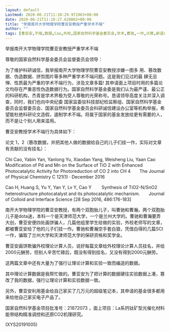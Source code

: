 ```yaml
---
layout: default
Lastmod: 2020-06-21T11:10:29.971963+00:00
date: 2020-06-21T11:10:27.620802+00:00
title: "举报南开大学物理学院曹亚安教授严重学术不端"
author: ""
tags: [曹亚安,不端,数据,Cao,外校,国家自然科学基金委员会,学术,曹驰,一作,计算,新语丝]
---
```


举报南开大学物理学院曹亚安教授严重学术不端

尊敬的国家自然科学基金委员会监督委员会领导：

为了维护科研诚信，我举报南开大学物理学院曹亚安教授涉嫌一图多 用、篡改数据、伪造数据、拼剪图片等多种严重学术不端问题。这是我们见过的最 肆无忌惮、性质最为严重的学术不端行为，涉及文章多篇! 其申请面上项目时用的多篇论文均存在严重恶性伪造数据行为。国家自然科学基金委是我们认为最严谨、最公正的科研机构，杰青是学术界极为受人尊敬的光荣称号。恳请领导高度关注并深入调查，同时，我们也向中央纪委 国家监委驻科技部纪检监察组、国家自然科学基金委员会监督委员会、国家自然科学基金委员会科研诚信建设办公室等机构举报，希望能杜绝科研论文造假，遏制学术不端。将属于国家的基金发放给更有需要的人，而不是让个别人用来滥用。

曹亚安教授学术不端行为具体如下：

论文 1，2（篡改数据，并把其他人做的数据给自己的儿子们挂一作，实际对文章有贡献的没有挂名）：

Chi Cao, Yabin Yan, Yanlong Yu, Xiaodan Yang, Weisheng Liu, Yaan Cao　　Modification of Pd and Mn on the Surface of TiO 2 with Enhanced Photocatalytic Activity for Photoreduction of CO 2 into CH 4　　The Journal of Physical Chemistry C 121(1) · December 2016

Cao H, Huang S, Yu Y, Yan Y, Lv Y, Cao Y  　　Synthesis of TiO2-N/SnO2 heterostructure photocatalyst and its photocatalytic mechanism.　　Journal of Colloid and Interface Science [28 Sep 2016, 486:176-183]

南开大学物理学院的曹亚安教授，有两个双胞胎儿子，叫曹驰和曹瀚，两个双胞胎儿子是dota迷，本科一个是天津师范大学，一个是兰州大学的。曹驰和曹瀚要弄大创，曹亚安便四处画饼骗人，几篇他组里学生给做的实验，外校老师写的文章，都被曹亚安给了他的儿子们挂一作。曹驰和曹瀚空手套白狼，凭借白得的几篇SCI一作，骗取了兰州大学和天津师范大学的保研资格和奖学金。

曹亚安画饼欺骗外校理论计算人员，说好每篇文章给外校理论计算人员挂名，并给2000元酬劳，但别人辛苦忙碌后，既没有得到挂名，又没有得到2000元酬劳。

这两篇文章中还有大量为了强行让理论计算和实验一致而编造的数据。

其中理论计算数据是我帮忙做的。曹亚安为了把计算的数据硬往实验数据上凑，篡改了我的数据，强行让理论计算和实验数据一致。

另外，曹亚安利用基金给自己家买了几万元的超级笔记本，其申请的基金很多都用来给他自己家买电子产品了。

国家自然科学基金项目批准号：21872073 ，面上项目：La系钙钛矿型光催化材料能带结构精准调控和还原CO2机理研究。

(XYS20191005)


